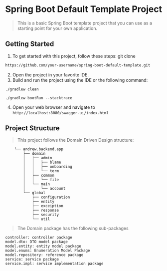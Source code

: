 # Spring Boot Default Template Project

>This is a basic Spring Boot template project that you can use as a starting point for your own application.

## Getting Started
1. To get started with this project, follow these steps:
git clone
```bash
https://github.com/your-username/spring-boot-default-template.git
```
2. Open the project in your favorite IDE.
3. Build and run the project using the IDE or the following command:
```
./gradlew clean
```
```
./gradlew bootRun --stacktrace
```
4. Open your web browser and navigate to ```http://localhost:8080/swagger-ui/index.html```

## Project Structure
>This project follows the Domain Driven Design structure:
```struct
    └── andrew.backend.app
        ├── domain
        │   ├── admin
        │   │   ├── blame
        │   │   ├── onboarding
        │   │   └── term        
        │   ├── common
        │   │   └── file
        │   └── main
        │       └── account
        └── global
            ├── configuration
            ├── entity
            ├── exceiption
            ├── response
            ├── security
            └── util

```
    
> The Domain package has the following sub-packages
```
controller: controller package
model.dto: DTO model package
model.entity: entity model package
model.enums: Enumeration Model Package
model.repository: reference package
service: service package
service.impl: service implementation package
```
